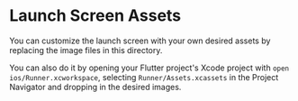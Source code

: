 # Launch Screen Assets

You can customize the launch screen with your own desired assets by replacing the image files in this directory.

You can also do it by opening your Flutter project's Xcode project with `open ios/Runner.xcworkspace`, 
selecting `Runner/Assets.xcassets` in the Project Navigator and dropping in the desired images.